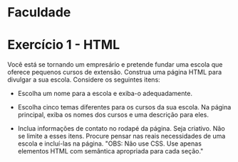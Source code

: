# Faculdade

# Exercício 1 - HTML
Você está se tornando um empresário e pretende fundar uma escola que oferece pequenos cursos
de extensão. Construa uma página HTML para divulgar a sua escola. Considere os seguintes
itens:
- Escolha um nome para a escola e exiba-o adequadamente.

- Escolha cinco temas diferentes para os cursos da sua escola. Na página principal, exiba os nomes dos cursos e uma descrição para eles.

- Inclua informações de contato no rodapé da página.
Seja criativo. Não se limite a esses itens. Procure pensar nas reais necessidades de uma escola e incluí-las na página.
"OBS: Não use CSS. Use apenas elementos HTML com semântica apropriada para cada seção."
